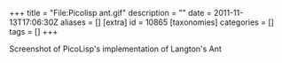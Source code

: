 +++
title = "File:Picolisp ant.gif"
description = ""
date = 2011-11-13T17:06:30Z
aliases = []
[extra]
id = 10865
[taxonomies]
categories = []
tags = []
+++

Screenshot of PicoLisp's implementation of Langton's Ant
